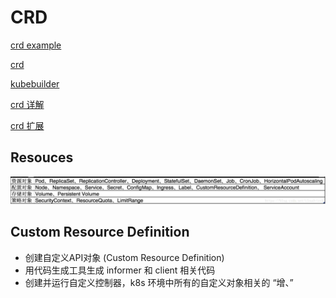 # CRD

[crd example](https://blog.csdn.net/boling_cavalry/article/details/88917818)

[crd](https://zhuanlan.zhihu.com/p/114659529)

[kubebuilder](https://my.oschina.net/u/4172827/blog/3084709)

[crd 详解](https://www.jianshu.com/p/cc7eea6dd1fb)

[crd 扩展](https://www.cnblogs.com/double12gzh/p/11335058.html)

## Resouces

<img src="resources.jpg">

## Custom Resource Definition

- 创建自定义API对象 (Custom Resource Definition)
- 用代码生成工具生成 informer 和 client 相关代码
- 创建并运行自定义控制器，k8s 环境中所有的自定义对象相关的 “增、”
